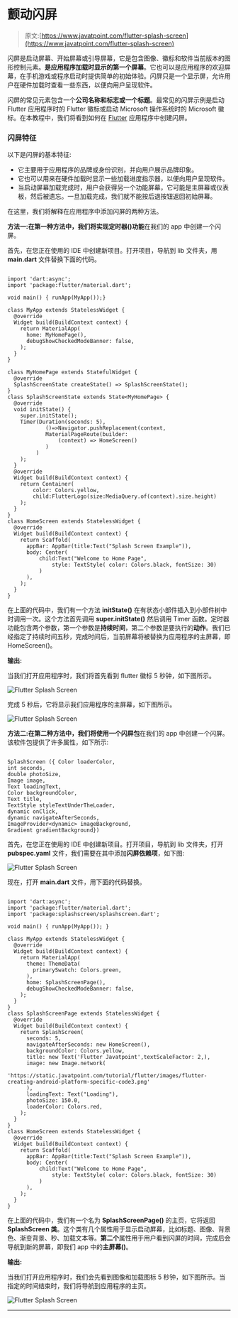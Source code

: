 # 颤动闪屏

> 原文:[https://www.javatpoint.com/flutter-splash-screen](https://www.javatpoint.com/flutter-splash-screen)

闪屏是启动屏幕、开始屏幕或引导屏幕，它是包含图像、徽标和软件当前版本的图形控制元素。**是应用程序加载时显示的第一个屏幕**。它也可以是应用程序的欢迎屏幕，在手机游戏或程序启动时提供简单的初始体验。闪屏只是一个显示屏，允许用户在硬件加载时查看一些东西，以便向用户呈现软件。

闪屏的常见元素包含一个**公司名称和标志或一个标题**。最常见的闪屏示例是启动 Flutter 应用程序时的 Flutter 徽标或启动 Microsoft 操作系统时的 Microsoft 徽标。在本教程中，我们将看到如何在 [Flutter](https://www.javatpoint.com/flutter) 应用程序中创建闪屏。

### 闪屏特征

以下是闪屏的基本特征:

*   它主要用于应用程序的品牌或身份识别，并向用户展示品牌印象。
*   它也可以用来在硬件加载时显示一些加载进度指示器，以便向用户呈现软件。
*   当启动屏幕加载完成时，用户会获得另一个功能屏幕，它可能是主屏幕或仪表板，然后被遗忘。一旦加载完成，我们就不能按后退按钮返回初始屏幕。

在这里，我们将解释在应用程序中添加闪屏的两种方法。

**方法一:**在第一种方法中，我们将实现**定时器()功能**在我们的 app 中创建一个闪屏。

首先，在您正在使用的 IDE 中创建新项目。打开项目，导航到 lib 文件夹，用 **main.dart** 文件替换下面的代码。

```

import 'dart:async';
import 'package:flutter/material.dart';

void main() { runApp(MyApp());}

class MyApp extends StatelessWidget {
  @override
  Widget build(BuildContext context) {
    return MaterialApp(
      home: MyHomePage(),
      debugShowCheckedModeBanner: false,
    );
  }
}

class MyHomePage extends StatefulWidget {
  @override
  SplashScreenState createState() => SplashScreenState();
}
class SplashScreenState extends State<MyHomePage> {
  @override
  void initState() {
    super.initState();
    Timer(Duration(seconds: 5),
            ()=>Navigator.pushReplacement(context,
            MaterialPageRoute(builder:
                (context) => HomeScreen()
            )
         )
    );
  }
  @override
  Widget build(BuildContext context) {
    return Container(
        color: Colors.yellow,
        child:FlutterLogo(size:MediaQuery.of(context).size.height)
    );
  }
}
class HomeScreen extends StatelessWidget {
  @override
  Widget build(BuildContext context) {
    return Scaffold(
      appBar: AppBar(title:Text("Splash Screen Example")),
      body: Center(
          child:Text("Welcome to Home Page",
              style: TextStyle( color: Colors.black, fontSize: 30)
          )
      ),
    );
  }
}

```

在上面的代码中，我们有一个方法 **initState()** 在有状态小部件插入到小部件树中时调用一次。这个方法首先调用 **super.initState()** 然后调用 Timer 函数。定时器功能包含两个参数，第一个参数是**持续时间**，第二个参数是要执行的**动作**。我们已经指定了持续时间五秒，完成时间后，当前屏幕将被替换为应用程序的主屏幕，即 HomeScreen()。

**输出:**

当我们打开应用程序时，我们将首先看到 flutter 徽标 5 秒钟，如下图所示。

![Flutter Splash Screen](../Images/aebc9017fe317c87f0cd86cd20287e07.png)

完成 5 秒后，它将显示我们应用程序的主屏幕，如下图所示。

![Flutter Splash Screen](../Images/091cd0e609b69a75beaceee9a678103a.png)

**方法二:**在第二种方法中，我们将使用一个**闪屏包**在我们的 app 中创建一个闪屏。该软件包提供了许多属性，如下所示:

```

SplashScreen ({ Color loaderColor,
int seconds, 
double photoSize, 
Image image, 
Text loadingText, 
Color backgroundColor,
Text title, 
TextStyle styleTextUnderTheLoader, 
dynamic onClick, 
dynamic navigateAfterSeconds, 
ImageProvider<dynamic> imageBackground, 
Gradient gradientBackground})

```

首先，在您正在使用的 IDE 中创建新项目。打开项目，导航到 lib 文件夹，打开 **pubspec.yaml** 文件，我们需要在其中添加**闪屏依赖项**，如下图:

![Flutter Splash Screen](../Images/84ff5e1c2e94eebb06a8200edd4eb4f7.png)

现在，打开 **main.dart** 文件，用下面的代码替换。

```

import 'dart:async';
import 'package:flutter/material.dart';
import 'package:splashscreen/splashscreen.dart';

void main() { runApp(MyApp()); }

class MyApp extends StatelessWidget {
  @override
  Widget build(BuildContext context) {
    return MaterialApp(
      theme: ThemeData(
        primarySwatch: Colors.green,
      ),
      home: SplashScreenPage(),
      debugShowCheckedModeBanner: false,
    );
  }
}
class SplashScreenPage extends StatelessWidget {
  @override
  Widget build(BuildContext context) {
    return SplashScreen(
      seconds: 5,
      navigateAfterSeconds: new HomeScreen(),
      backgroundColor: Colors.yellow,
      title: new Text('Flutter Javatpoint',textScaleFactor: 2,),
      image: new Image.network(
          'https://static.javatpoint.com/tutorial/flutter/images/flutter-creating-android-platform-specific-code3.png'
      ),
      loadingText: Text("Loading"),
      photoSize: 150.0,
      loaderColor: Colors.red,
    );
  }
}
class HomeScreen extends StatelessWidget {
  @override
  Widget build(BuildContext context) {
    return Scaffold(
      appBar: AppBar(title:Text("Splash Screen Example")),
      body: Center(
          child:Text("Welcome to Home Page",
              style: TextStyle( color: Colors.black, fontSize: 30)
          )
      ),
    );
  }
}

```

在上面的代码中，我们有一个名为 **SplashScreenPage()** 的主页，它将返回 **SplashScreen 类**。这个类有几个属性用于显示启动屏幕，比如标题、图像、背景色、渐变背景、秒、加载文本等。**第二个**属性用于用户看到闪屏的时间，完成后会导航到新的屏幕，即我们 app 中的**主屏幕()**。

**输出:**

当我们打开应用程序时，我们会先看到图像和加载图标 5 秒钟，如下图所示。当指定的时间结束时，我们将导航到应用程序的主页。

![Flutter Splash Screen](../Images/66fb0b3b4814c82a326ebd5741892177.png)

* * *